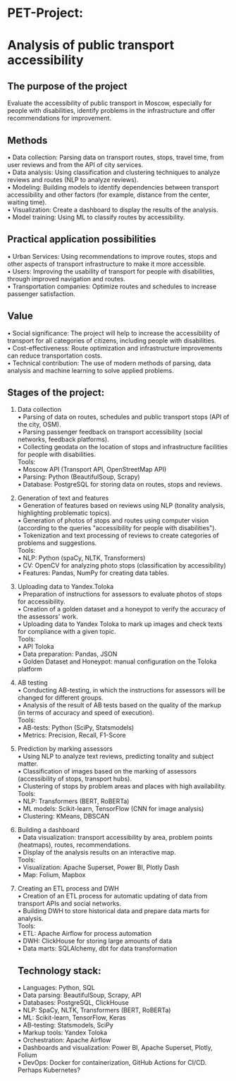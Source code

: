 # PET-Project:   
# Analysis of public transport accessibility 

## The purpose of the project  
Evaluate the accessibility of public transport in Moscow, especially for people with disabilities, identify problems in the infrastructure and offer recommendations for improvement.  

## Methods  
• Data collection: Parsing data on transport routes, stops, travel time, from user reviews and from the API of city services.  
• Data analysis: Using classification and clustering techniques to analyze reviews and routes (NLP to analyze reviews).  
• Modeling: Building models to identify dependencies between transport accessibility and other factors (for example, distance from the center, waiting time).  
• Visualization: Create a dashboard to display the results of the analysis.  
• Model training: Using ML to classify routes by accessibility.  

## Practical application possibilities   
• Urban Services: Using recommendations to improve routes, stops and other aspects of transport infrastructure to make it more accessible.  
• Users: Improving the usability of transport for people with disabilities, through improved navigation and routes.  
• Transportation companies: Optimize routes and schedules to increase passenger satisfaction.  

## Value  
• Social significance: The project will help to increase the accessibility of transport for all categories of citizens, including people with disabilities.  
• Cost-effectiveness: Route optimization and infrastructure improvements can reduce transportation costs.  
• Technical contribution: The use of modern methods of parsing, data analysis and machine learning to solve applied problems.  

## Stages of the project:  
               
1. Data collection   
    • Parsing of data on routes, schedules and public transport stops (API of the city, OSM).  
    • Parsing passenger feedback on transport accessibility (social networks, feedback platforms).  
    • Collecting geodata on the location of stops and infrastructure facilities for people with disabilities.  
Tools:  
    • Moscow API (Transport API, OpenStreetMap API)  
    • Parsing: Python (BeautifulSoup, Scrapy)  
    • Database: PostgreSQL for storing data on routes, stops and reviews.   

2. Generation of text and features  
• Generation of features based on reviews using NLP (tonality analysis, highlighting problematic topics).  
    • Generation of photos of stops and routes using computer vision (according to the queries "accessibility for people with disabilities").  
    • Tokenization and text processing of reviews to create categories of problems and suggestions.  
Tools:  
    • NLP: Python (spaCy, NLTK, Transformers)  
    • CV: OpenCV for analyzing photo stops (classification by accessibility)  
• Features: Pandas, NumPy for creating data tables.    

3. Uploading data to Yandex.Toloka  
    • Preparation of instructions for assessors to evaluate photos of stops for accessibility.  
    • Creation of a golden dataset and a honeypot to verify the accuracy of the assessors' work.  
    • Uploading data to Yandex Toloka to mark up images and check texts for compliance with a given topic.  
Tools:  
    • API Toloka  
    • Data preparation: Pandas, JSON  
    • Golden Dataset and Honeypot: manual configuration on the Toloka platform    

4. AB testing  
    • Conducting AB-testing, in which the instructions for assessors will be changed for different groups.  
    • Analysis of the result of AB tests based on the quality of the markup (in terms of accuracy and speed of execution).  
Tools:  
    • AB-tests: Python (SciPy, Statsmodels)  
    • Metrics: Precision, Recall, F1-Score  

5. Prediction by marking assessors  
    • Using NLP to analyze text reviews, predicting tonality and subject matter.  
    • Classification of images based on the marking of assessors (accessibility of stops, transport hubs).  
    • Clustering of stops by problem areas and places with high availability.  
Tools:  
    • NLP: Transformers (BERT, RoBERTa)  
• ML models: Scikit-learn, TensorFlow (CNN for image analysis)  
• Clustering: KMeans, DBSCAN  
               
6. Building a dashboard  
    • Data visualization: transport accessibility by area, problem points (heatmaps), routes, recommendations.  
    • Display of the analysis results on an interactive map.  
Tools:  
    • Visualization: Apache Superset, Power BI, Plotly Dash  
    • Map: Folium, Mapbox  

7. Creating an ETL process and DWH  
    • Creation of an ETL process for automatic updating of data from transport APIs and social networks.  
    • Building DWH to store historical data and prepare data marts for analysis.  
Tools:  
    • ETL: Apache Airflow for process automation  
    • DWH: ClickHouse for storing large amounts of data  
    • Data marts: SQLAlchemy, dbt for data transformation  


   ## Technology stack:  

    • Languages: Python, SQL  
    • Data parsing: BeautifulSoup, Scrapy, API  
    • Databases: PostgreSQL, ClickHouse  
    • NLP: SpaCy, NLTK, Transformers (BERT, RoBERTa)  
    • ML: Scikit-learn, TensorFlow, Keras  
    • AB-testing: Statsmodels, SciPy  
    • Markup tools: Yandex Toloka  
    • Orchestration: Apache Airflow  
    • Dashboards and visualization: Power BI, Apache Superset, Plotly, Folium  
    • DevOps: Docker for containerization, GitHub Actions for CI/CD. Perhaps Kubernetes?  
